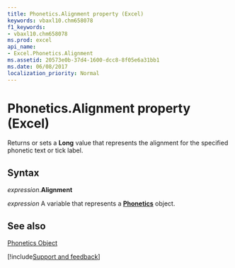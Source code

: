 ```yaml
---
title: Phonetics.Alignment property (Excel)
keywords: vbaxl10.chm658078
f1_keywords:
- vbaxl10.chm658078
ms.prod: excel
api_name:
- Excel.Phonetics.Alignment
ms.assetid: 20573e0b-37d4-1600-dcc8-8f05e6a31bb1
ms.date: 06/08/2017
localization_priority: Normal
---
```



# Phonetics.Alignment property (Excel)

Returns or sets a  **Long** value that represents the alignment for the specified phonetic text or tick label.


## Syntax

_expression_.**Alignment**

_expression_ A variable that represents a **[Phonetics](Excel.Phonetics.md)** object.


## See also


[Phonetics Object](Excel.Phonetics.md)

[!include[Support and feedback](~/includes/feedback-boilerplate.md)]